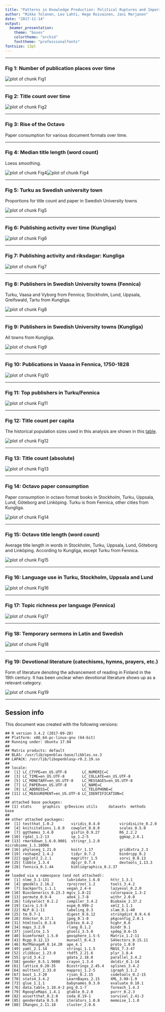 ```yaml
---
title: "Patterns in Knowledge Production: Political Ruptures and Imperial Dynamics Shaping Public Discourse in Sweden and Finland, 1640–1828"
author: "Mikko Tolonen, Leo Lahti, Hege Roivainen, Jani Marjanen"
date: "2017-11-14"
output: 
  beamer_presentation:
    theme: "boxes"
    colortheme: "orchid"
    fonttheme: "professionalfonts"
fontsize: 13pt
---
```







---


### Fig 1: Number of publication places over time

![plot of chunk Fig1](20170201_manuscript/Fig1-1.png)

---


### Fig 2: Title count over time

![plot of chunk Fig2](20170201_manuscript/Fig2-1.png)

---

### Fig 3: Rise of the Octavo

Paper consumption for various document formats over time.







---


### Fig 4: Median title length (word count)

Loess smoothing.

![plot of chunk Fig4](20170201_manuscript/Fig4-1.png)![plot of chunk Fig4](20170201_manuscript/Fig4-2.png)

---


### Fig 5: Turku as Swedish university town

Proportions for title count and paper in Swedish University towns
 
![plot of chunk Fig5](20170201_manuscript/Fig5-1.png)

---


### Fig 6: Publishing activity over time (Kungliga)

![plot of chunk Fig6](20170201_manuscript/Fig6-1.png)

---


### Fig 7: Publishing activity and riksdagar: Kungliga

![plot of chunk Fig7](20170201_manuscript/Fig7-1.png)

---


### Fig 8: Publishers in Swedish University towns (Fennica)

Turku, Vaasa and Vyborg from Fennica; Stockholm, Lund, Uppsala, Greifswald, Tartu from Kungliga.

![plot of chunk Fig8](20170201_manuscript/Fig8-1.png)

---

### Fig 9: Publishers in Swedish University towns (Kungliga)

All towns from Kungliga.

![plot of chunk Fig9](20170201_manuscript/Fig9-1.png)

---


### Fig 10: Publications in Vaasa in Fennica, 1750-1828


![plot of chunk Fig10](20170201_manuscript/Fig10-1.png)


---


### Fig 11: Top publishers in Turku/Fennica

![plot of chunk Fig11](20170201_manuscript/Fig11-1.png)

---



### Fig 12: Title count per capita

The historical population sizes used in this analysis are shown in this [table](https://github.com/COMHIS/bibliographica/blob/master/inst/extdata/population_sizes_in_cities.csv).

![plot of chunk Fig12](20170201_manuscript/Fig12-1.png)

---



### Fig 13: Title count (absolute)

![plot of chunk Fig13](20170201_manuscript/Fig13-1.png)

---




### Fig 14: Octavo paper consumption

Paper consumption in octavo format books in Stockholm, Turku, Uppsala,
Lund, Göteborg and Linköping. Turku is from Fennica, other cities from
Kungliga.

![plot of chunk Fig14](20170201_manuscript/Fig14-1.png)


---


### Fig 15: Octavo title length (word count)

Average title length in words in Stockholm, Turku, Uppsala, Lund, Göteborg and Linköping. According to Kungliga, except Turku from Fennica. 

![plot of chunk Fig15](20170201_manuscript/Fig15-1.png)

---


### Fig 16: Language use in Turku, Stockholm, Uppsala and Lund

![plot of chunk Fig16](20170201_manuscript/Fig16-1.png)

---


### Fig 17: Topic richness per language (Fennica)

![plot of chunk Fig17](20170201_manuscript/Fig17-1.png)

---


### Fig 18: Temporary sermons in Latin and Swedish

![plot of chunk Fig18](20170201_manuscript/Fig18-1.png)

---


### Fig 19: Devotional literature (catechisms, hymns, prayers, etc.) 

Form of literature denoting the advancement of reading in Finland in the 19th century. It has been unclear when devotional literature  shows up as a relevant category.

![plot of chunk Fig19](20170201_manuscript/Fig19-1.png)

---



## Session info

This document was created with the following versions:


```
## R version 3.4.2 (2017-09-28)
## Platform: x86_64-pc-linux-gnu (64-bit)
## Running under: Ubuntu 17.04
## 
## Matrix products: default
## BLAS: /usr/lib/openblas-base/libblas.so.3
## LAPACK: /usr/lib/libopenblasp-r0.2.19.so
## 
## locale:
##  [1] LC_CTYPE=en_US.UTF-8       LC_NUMERIC=C              
##  [3] LC_TIME=en_US.UTF-8        LC_COLLATE=en_US.UTF-8    
##  [5] LC_MONETARY=en_US.UTF-8    LC_MESSAGES=en_US.UTF-8   
##  [7] LC_PAPER=en_US.UTF-8       LC_NAME=C                 
##  [9] LC_ADDRESS=C               LC_TELEPHONE=C            
## [11] LC_MEASUREMENT=en_US.UTF-8 LC_IDENTIFICATION=C       
## 
## attached base packages:
## [1] stats     graphics  grDevices utils     datasets  methods   base     
## 
## other attached packages:
##  [1] testthat_1.0.2        viridis_0.4.0         viridisLite_0.2.0    
##  [4] knitcitations_1.0.9   cowplot_0.8.0         scales_0.5.0         
##  [7] ggthemes_3.4.0        gisfin_0.9.27         R6_2.2.2             
## [10] rgdal_1.2-13          sp_1.2-5              ggmap_2.6.1          
## [13] rmarkdown_1.6.0.9001  stringr_1.2.0         microbiome_1.1.10006 
## [16] phyloseq_1.21.0       knitr_1.17            gridExtra_2.3        
## [19] reshape2_1.4.2        tidyr_0.7.2           bindrcpp_0.2         
## [22] ggplot2_2.2.1         magrittr_1.5          sorvi_0.8.13         
## [25] tibble_1.3.4          dplyr_0.7.4           devtools_1.13.3      
## [28] fennica_0.1.44        bibliographica_0.2.37
## 
## loaded via a namespace (and not attached):
##  [1] nlme_3.1-131        lubridate_1.6.0     httr_1.3.1         
##  [4] gmodels_2.16.2      rprojroot_1.2       tools_3.4.2        
##  [7] backports_1.1.1     vegan_2.4-4         lazyeval_0.2.0     
## [10] BiocGenerics_0.23.3 mgcv_1.8-22         colorspace_1.3-2   
## [13] permute_0.9-4       ade4_1.7-8          withr_2.0.0        
## [16] tidyselect_0.2.2    compiler_3.4.2      Biobase_2.37.2     
## [19] Cairo_1.5-9         expm_0.999-2        xml2_1.1.1         
## [22] NLP_0.1-11          labeling_0.3        slam_0.1-40        
## [25] tm_0.7-1            digest_0.6.12       stringdist_0.9.4.6 
## [28] XVector_0.17.1      jpeg_0.1-8          pkgconfig_2.0.1    
## [31] htmltools_0.3.6     bibtex_0.4.2        highr_0.6          
## [34] maps_3.2.0          rlang_0.1.2         bindr_0.1          
## [37] jsonlite_1.5        gtools_3.5.0        spdep_0.6-15       
## [40] biomformat_1.5.0    geosphere_1.5-5     Matrix_1.2-11      
## [43] Rcpp_0.12.13        munsell_0.4.3       S4Vectors_0.15.11  
## [46] RefManageR_0.14.20  ape_4.1             proto_1.0.0        
## [49] yaml_2.1.14         stringi_1.1.5       MASS_7.3-47        
## [52] zlibbioc_1.23.0     rhdf5_2.21.6        plyr_1.8.4         
## [55] grid_3.4.2          gdata_2.18.0        parallel_3.4.2     
## [58] gender_0.5.1.9000   crayon_1.3.4        deldir_0.1-14      
## [61] lattice_0.20-35     Biostrings_2.45.4   splines_3.4.2      
## [64] multtest_2.33.0     mapproj_1.2-5       igraph_1.1.2       
## [67] boot_1.3-20         rjson_0.2.15        codetools_0.2-15   
## [70] stats4_3.4.2        LearnBayes_2.15     XML_3.98-1.9       
## [73] glue_1.1.1          babynames_0.3.0     evaluate_0.10.1    
## [76] data.table_1.10.4-2 png_0.1-7           foreach_1.4.3      
## [79] RgoogleMaps_1.4.1   gtable_0.2.0        purrr_0.2.3        
## [82] assertthat_0.2.0    coda_0.19-1         survival_2.41-3    
## [85] genderdata_0.5.0    iterators_1.0.8     memoise_1.1.0      
## [88] IRanges_2.11.18     cluster_2.0.6
```





